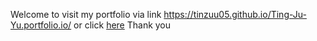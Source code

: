 Welcome to visit my portfolio via link https://tinzuu05.github.io/Ting-Ju-Yu.portfolio.io/
or click <a href="https://tinzuu05.github.io/Ting-Ju-Yu.portfolio.io/">here</a>
Thank you
